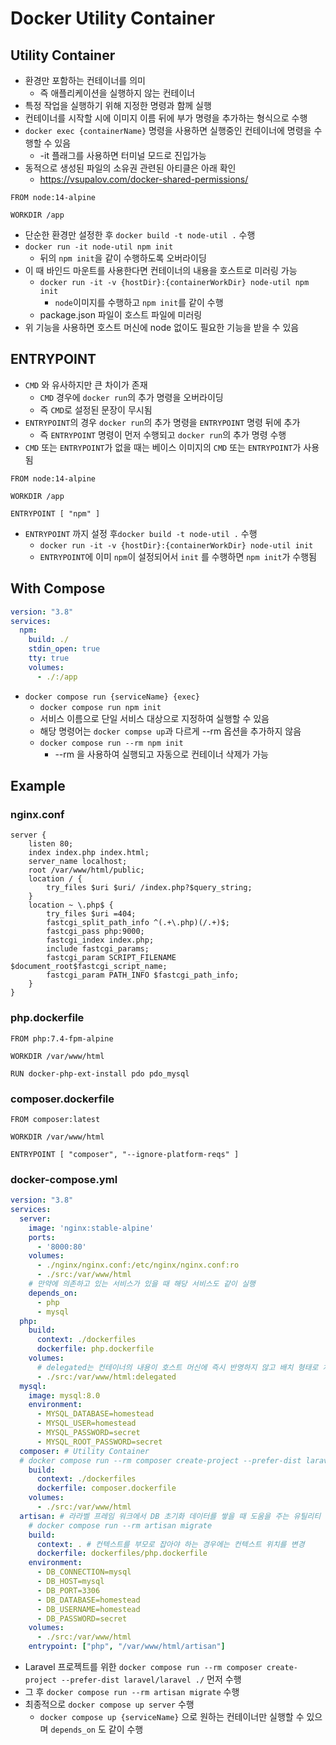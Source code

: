 # Docker Utility Container

## Utility Container
* 환경만 포함하는 컨테이너를 의미
    * 즉 애플리케이션을 실행하지 않는 컨테이너
* 특정 작업을 실행하기 위해 지정한 명령과 함께 실행
* 컨테이너를 시작할 시에 이미지 이름 뒤에 부가 명령을 추가하는 형식으로 수행
* `docker exec {containerName}` 명령을 사용하면 실행중인 컨테이너에 명령을 수행할 수 있음
    * -it 플래그를 사용하면 터미널 모드로 진입가능
* 동적으로 생성된 파일의 소유권 관련된 아티클은 아래 확인
  * https://vsupalov.com/docker-shared-permissions/

```docker
FROM node:14-alpine

WORKDIR /app
```
* 단순한 환경만 설정한 후 `docker build -t node-util .` 수행
* `docker run -it node-util npm init` 
  * 뒤의 `npm init`을 같이 수행하도록 오버라이딩
* 이 때 바인드 마운트를 사용한다면 컨테이너의 내용을 호스트로 미러링 가능
  * `docker run -it -v {hostDir}:{containerWorkDir} node-util npm init`
    * `node`이미지를 수행하고 `npm init`를 같이 수행
  * package.json 파일이 호스트 파일에 미러링
* 위 기능을 사용하면 호스트 머신에 node 없이도 필요한 기능을 받을 수 있음

## ENTRYPOINT
* `CMD` 와 유사하지만 큰 차이가 존재
  * `CMD` 경우에 `docker run`의 추가 명령을 오버라이딩
  * 즉 `CMD`로 설정된 문장이 무시됨
* `ENTRYPOINT`의 경우 `docker run`의 추가 명령을 `ENTRYPOINT` 명령 뒤에 추가 
  * 즉 `ENTRYPOINT` 명령이 먼저 수행되고 `docker run`의 추가 명령 수행
* `CMD` 또는 `ENTRYPOINT`가 없을 때는 베이스 이미지의 `CMD` 또는 `ENTRYPOINT`가 사용됨

```docker
FROM node:14-alpine

WORKDIR /app

ENTRYPOINT [ "npm" ]
```
* `ENTRYPOINT` 까지 설정 후`docker build -t node-util .` 수행
  * `docker run -it -v {hostDir}:{containerWorkDir} node-util init`
  * `ENTRYPOINT`에 이미 `npm`이 설정되어서 `init` 를 수행하면 `npm init`가 수행됨

## With Compose
```yaml
version: "3.8"
services:
  npm:
    build: ./
    stdin_open: true
    tty: true
    volumes:
      - ./:/app
```
* `docker compose run {serviceName} {exec}`
  * `docker compose run npm init`
  * 서비스 이름으로 단일 서비스 대상으로 지정하여 실행할 수 있음
  * 해당 명령어는 `docker compse up`과 다르게 --rm 옵션을 추가하지 않음
  * `docker compose run --rm npm init`
    * --rm 을 사용하여 실행되고 자동으로 컨테이너 삭제가 가능

## Example
### nginx.conf
```nginx
server {
    listen 80;
    index index.php index.html;
    server_name localhost;
    root /var/www/html/public;
    location / {
        try_files $uri $uri/ /index.php?$query_string;
    }
    location ~ \.php$ {
        try_files $uri =404;
        fastcgi_split_path_info ^(.+\.php)(/.+)$;
        fastcgi_pass php:9000;
        fastcgi_index index.php;
        include fastcgi_params;
        fastcgi_param SCRIPT_FILENAME $document_root$fastcgi_script_name;
        fastcgi_param PATH_INFO $fastcgi_path_info;
    }
}
```

### php.dockerfile
```docker
FROM php:7.4-fpm-alpine

WORKDIR /var/www/html

RUN docker-php-ext-install pdo pdo_mysql
```

### composer.dockerfile
```Docker
FROM composer:latest

WORKDIR /var/www/html

ENTRYPOINT [ "composer", "--ignore-platform-reqs" ]
```

### docker-compose.yml
```yaml
version: "3.8"
services: 
  server:
    image: 'nginx:stable-alpine'
    ports: 
      - '8000:80'
    volumes: 
      - ./nginx/nginx.conf:/etc/nginx/nginx.conf:ro
      - ./src:/var/www/html
    # 만약에 의존하고 있는 서비스가 있을 때 해당 서비스도 같이 실행
    depends_on:
      - php
      - mysql
  php:
    build: 
      context: ./dockerfiles
      dockerfile: php.dockerfile
    volumes:
      # delegated는 컨테이너의 내용이 호스트 머신에 즉시 반영하지 않고 배치 형태로 처리
      - ./src:/var/www/html:delegated
  mysql:
    image: mysql:8.0
    environment:
      - MYSQL_DATABASE=homestead
      - MYSQL_USER=homestead
      - MYSQL_PASSWORD=secret
      - MYSQL_ROOT_PASSWORD=secret
  composer: # Utility Container
  # docker compose run --rm composer create-project --prefer-dist laravel/laravel ./
    build: 
      context: ./dockerfiles
      dockerfile: composer.dockerfile
    volumes:
      - ./src:/var/www/html
  artisan: # 라라벨 프레임 워크에서 DB 초기화 데이터를 쌓을 때 도움을 주는 유틸리티
    # docker compose run --rm artisan migrate
    build:
      context: . # 컨텍스트를 부모로 잡아야 하는 경우에는 컨텍스트 위치를 변경
      dockerfile: dockerfiles/php.dockerfile
    environment:
      - DB_CONNECTION=mysql
      - DB_HOST=mysql
      - DB_PORT=3306
      - DB_DATABASE=homestead
      - DB_USERNAME=homestead
      - DB_PASSWORD=secret
    volumes:
      - ./src:/var/www/html
    entrypoint: ["php", "/var/www/html/artisan"]
```
* Laravel 프로젝트를 위한 `docker compose run --rm composer create-project --prefer-dist laravel/laravel ./` 먼저 수행
* 그 후 `docker compose run --rm artisan migrate` 수행
* 최종적으로 `docker compose up server` 수행
  * `docker compose up {serviceName}` 으로 원하는 컨테이너만 실행할 수 있으며 `depends_on` 도 같이 수행
